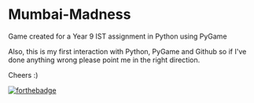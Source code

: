 # Mumbai-Madness
Game created for a Year 9 IST assignment in Python using PyGame
	
Also, this is my first interaction with Python, PyGame and Github so if I've done anything wrong please point me in the right direction.

Cheers :)


[![forthebadge](https://forthebadge.com/images/badges/made-with-python.svg)](https://forthebadge.com)

